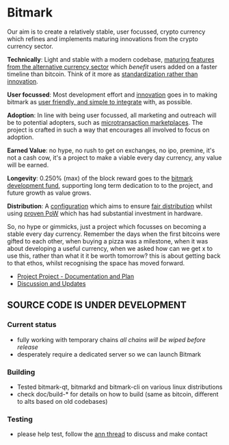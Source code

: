 # Bitmark
Our aim is to create a relatively stable, user focussed, crypto currency which refines and implements maturing innovations from the crypto currency sector.

**Technically**: Light and stable with a modern codebase, [maturing features from the alternative currency sector](https://github.com/project-bitmark/bitmark/wiki#maturing-innovations) which *benefit* users added on a faster timeline than bitcoin. Think of it more as [standardization rather than innovation](https://github.com/project-bitmark/bitmark/wiki#relatively-stable).

**User focussed**: Most development effort and [innovation](https://github.com/project-bitmark/bitmark/wiki/Scratchpad) goes in to making bitmark as [user friendly, and simple to integrate](https://github.com/project-bitmark/bitmark/wiki#user-focussed) with, as possible.

**Adoption**: In line with being user focussed, all marketing and outreach will be to potential adopters, such as [microtransaction marketplaces](https://github.com/project-bitmark/bitmark/wiki/Microtransactions-and-Microtrust). The project is crafted in such a way that encourages all involved to focus on adoption.

**Earned Value**: no hype, no rush to get on exchanges, no ipo, premine, it's not a cash cow, it's a project to make a viable every day currency, any value will be earned. 

**Longevity**: 0.250% (max) of the block reward goes to the [bitmark development fund](https://github.com/project-bitmark/bitmark/wiki/Development-Fund), supporting long term dedication to to the project, and future growth as value grows.

**Distribution**: A [configuration](https://github.com/project-bitmark/bitmark/wiki#block-chain-parameters) which aims to ensure [fair distribution](https://github.com/project-bitmark/bitmark/wiki/Currency#supply-and-distribution) whilst using [proven PoW](https://github.com/project-bitmark/bitmark/wiki#proof-of-work) which has had substantial investment in hardware.

So, no hype or gimmicks, just a project which focusses on becoming a stable every day currency. Remember the days when the first bitcoins were gifted to each other, when buying a pizza was a milestone, when it was about developing a useful currency, when we asked how can we get x to use this, rather than what it it be worth tomorrow? this is about getting back to that ethos, whilst recognising the space has moved forward.


* [Project Project - Documentation and Plan](https://github.com/project-bitmark/bitmark/wiki)
* [Discussion and Updates](https://bitcointalk.org/index.php?topic=660544.0)

## SOURCE CODE IS UNDER DEVELOPMENT

### Current status
 * fully working with temporary chains *all chains will be wiped before release*
 * desperately require a dedicated server so we can launch Bitmark

### Building
 * Tested bitmark-qt, bitmarkd and bitmark-cli on various linux distributions
 * check doc/build-* for details on how to build (same as bitcoin, different to alts based on old codebases)

### Testing
 * please help test, follow the [ann thread](https://bitcointalk.org/index.php?topic=660544.0) to discuss and make contact
